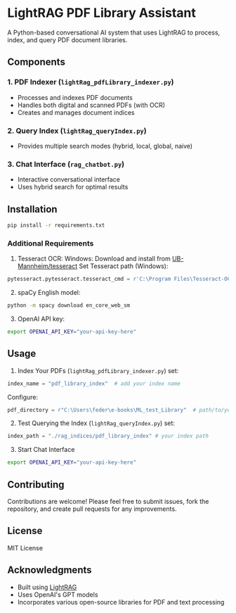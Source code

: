 # LightRAG PDF Library Assistant

A Python-based conversational AI system that uses LightRAG to process, index, and query PDF document libraries.

## Components

### 1. PDF Indexer (`lightRag_pdfLibrary_indexer.py`)
- Processes and indexes PDF documents
- Handles both digital and scanned PDFs (with OCR)
- Creates and manages document indices

### 2. Query Index (`lightRag_queryIndex.py`)
- Provides multiple search modes (hybrid, local, global, naive)

### 3. Chat Interface (`rag_chatbot.py`)
- Interactive conversational interface
- Uses hybrid search for optimal results

## Installation

```bash
pip install -r requirements.txt
```

### Additional Requirements
1. Tesseract OCR:
   Windows: Download and install from [UB-Mannheim/tesseract](https://github.com/UB-Mannheim/tesseract/wiki)
   Set Tesseract path (Windows):
```python
pytesseract.pytesseract.tesseract_cmd = r'C:\Program Files\Tesseract-OCR\tesseract.exe'
```

2. spaCy English model:
```bash
python -m spacy download en_core_web_sm
```

3. OpenAI API key:
```bash
export OPENAI_API_KEY="your-api-key-here"
```


## Usage
1. Index Your PDFs (`lightRag_pdfLibrary_indexer.py`)
set:
```python
index_name = "pdf_library_index"  # add your index name
```
Configure:
```python
pdf_directory = r"C:\Users\feder\e-books\ML_test_Library"  # path/to/your/pdf/library
```
   
2. Test Querying the Index (`lightRag_queryIndex.py`)
set:
```python
index_path = "./rag_indices/pdf_library_index" # your index path
```
   
3. Start Chat Interface
```bash
export OPENAI_API_KEY="your-api-key-here"
```
   
## Contributing

Contributions are welcome! Please feel free to submit issues, fork the repository, and create pull requests for any improvements.

## License

MIT License

## Acknowledgments

- Built using [LightRAG](https://github.com/HKUDS/LightRAG)
- Uses OpenAI's GPT models
- Incorporates various open-source libraries for PDF and text processing
